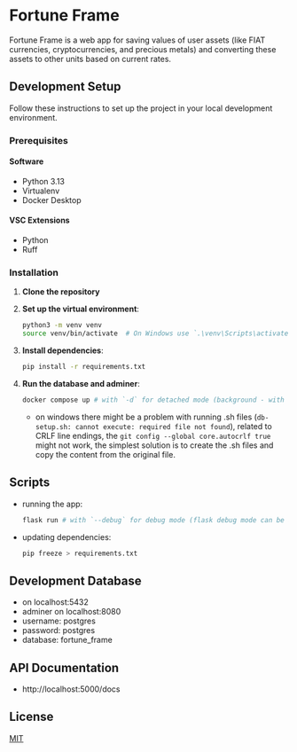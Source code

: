 # Fortune Frame

Fortune Frame is a web app for saving values of user assets (like FIAT currencies, cryptocurrencies, and precious metals) and converting these assets to other units based on current rates.

## Development Setup

Follow these instructions to set up the project in your local development environment.

### Prerequisites

#### Software

- Python 3.13
- Virtualenv
- Docker Desktop

#### VSC Extensions

- Python
- Ruff

### Installation

1. **Clone the repository**

2. **Set up the virtual environment**:

   ```bash
   python3 -m venv venv
   source venv/bin/activate  # On Windows use `.\venv\Scripts\activate`
   ```

3. **Install dependencies**:

   ```bash
   pip install -r requirements.txt
   ```

4. **Run the database and adminer**:

   ```bash
   docker compose up # with `-d` for detached mode (background - with no logs in terminal)
   ```

   - on windows there might be a problem with running .sh files (`db-setup.sh: cannot execute: required file not found`), related to CRLF line endings, the `git config --global core.autocrlf true` might not work, the simplest solution is to create the .sh files and copy the content from the original file.

## Scripts

- running the app:

  ```bash
  flask run # with `--debug` for debug mode (flask debug mode can be also set in .env file (FLASK_DEBUG))
  ```

- updating dependencies:

  ```bash
  pip freeze > requirements.txt
  ```

## Development Database

- on localhost:5432
- adminer on localhost:8080
- username: postgres
- password: postgres
- database: fortune_frame

## API Documentation

- http://localhost:5000/docs

## License

[MIT](LICENSE)
